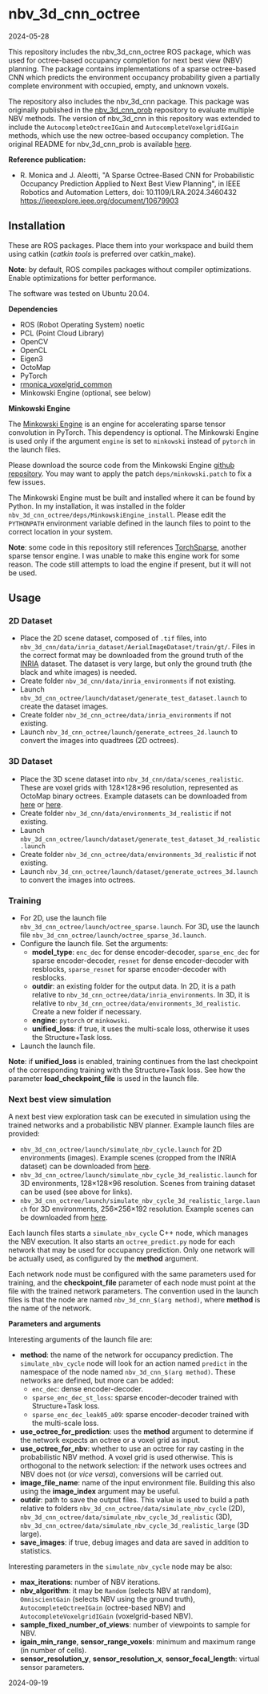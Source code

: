 nbv_3d_cnn_octree
=================

2024-05-28

This repository includes the nbv_3d_cnn_octree ROS package, which was used for octree-based occupancy completion for next best view (NBV) planning. The package contains implementations of a sparse octree-based CNN which predicts the environment occupancy probability given a partially complete environment with occupied, empty, and unknown voxels.

The repository also includes the nbv_3d_cnn package. This package was originally published in the [nbv_3d_cnn_prob](https://github.com/RMonica/nbv_3d_prob_cnn) repository to evaluate multiple NBV methods. The version of nbv_3d_cnn in this repository was extended to include the `AutocompleteOctreeIGain` and `AutocompleteVoxelgridIGain` methods, which use the new octree-based occupancy completion. The original README for nbv_3d_cnn_prob is available [here](./README_nbv_3d_cnn.md).

**Reference publication:**

- R. Monica and J. Aleotti, "A Sparse Octree-Based CNN for Probabilistic Occupancy Prediction Applied to Next Best View Planning", in IEEE Robotics and Automation Letters, doi: 10.1109/LRA.2024.3460432  
  <https://ieeexplore.ieee.org/document/10679903>

Installation
------------

These are ROS packages. Place them into your workspace and build them using catkin (*catkin tools* is preferred over catkin_make).

**Note**: by default, ROS compiles packages without compiler optimizations. Enable optimizations for better performance.

The software was tested on Ubuntu 20.04.

**Dependencies**

- ROS (Robot Operating System) noetic
- PCL (Point Cloud Library)
- OpenCV
- OpenCL
- Eigen3
- OctoMap
- PyTorch
- [rmonica_voxelgrid_common](https://github.com/RMonica/rmonica_voxelgrid_common)
- Minkowski Engine (optional, see below)

**Minkowski Engine**

The [Minkowski Engine](https://github.com/NVIDIA/MinkowskiEngine) is an engine for accelerating sparse tensor convolution in PyTorch. This dependency is optional. The Minkowski Engine is used only if the argument `engine` is set to `minkowski` instead of `pytorch` in the launch files.

Please download the source code from the Minkowski Engine [github repository](https://github.com/NVIDIA/MinkowskiEngine). You may want to apply the patch `deps/minkowski.patch` to fix a few issues.

The Minkowski Engine must be built and installed where it can be found by Python. In my installation, it was installed in the folder `nbv_3d_cnn_octree/deps/MinkowskiEngine_install`. Please edit the `PYTHONPATH` environment variable defined in the launch files to point to the correct location in your system.

**Note**: some code in this repository still references [TorchSparse](https://github.com/mit-han-lab/torchsparse), another sparse tensor engine. I was unable to make this engine work for some reason. The code still attempts to load the engine if present, but it will not be used.

Usage
-----

### 2D Dataset

- Place the 2D scene dataset, composed of `.tif` files, into `nbv_3d_cnn/data/inria_dataset/AerialImageDataset/train/gt/`. Files in the correct format may be downloaded from the ground truth of the [INRIA](https://project.inria.fr/aerialimagelabeling/) dataset. The dataset is very large, but only the ground truth (the black and white images) is needed.
- Create folder `nbv_3d_cnn/data/inria_environments` if not existing.
- Launch `nbv_3d_cnn_octree/launch/dataset/generate_test_dataset.launch` to create the dataset images.
- Create folder `nbv_3d_cnn_octree/data/inria_environments` if not existing.
- Launch `nbv_3d_cnn_octree/launch/generate_octrees_2d.launch` to convert the images into quadtrees (2D octrees).

### 3D Dataset

- Place the 3D scene dataset into `nbv_3d_cnn/data/scenes_realistic`. These are voxel grids with 128×128×96 resolution, represented as OctoMap binary octrees. Example datasets can be downloaded from [here](http://rimlab.ce.unipr.it/~rmonica/nbv_3d_cnn_octree_scenes_realistic.zip) or [here](http://rimlab.ce.unipr.it/~rmonica/nbv_3d_cnn_scenes_realistic.zip).
- Create folder `nbv_3d_cnn/data/environments_3d_realistic` if not existing.
- Launch `nbv_3d_cnn_octree/launch/dataset/generate_test_dataset_3d_realistic.launch`
- Create folder `nbv_3d_cnn_octree/data/environments_3d_realistic` if not existing.
- Launch `nbv_3d_cnn_octree/launch/dataset/generate_octrees_3d.launch` to convert the images into octrees.

### Training

- For 2D, use the launch file `nbv_3d_cnn_octree/launch/octree_sparse.launch`. For 3D, use the launch file `nbv_3d_cnn_octree/launch/octree_sparse_3d.launch`.
- Configure the launch file. Set the arguments:
    - **model_type**: `enc_dec` for dense encoder-decoder, `sparse_enc_dec` for sparse encoder-decoder, `resnet` for dense encoder-decoder with resblocks, `sparse_resnet` for sparse encoder-decoder with resblocks.
    - **outdir**: an existing folder for the output data. In 2D, it is a path relative to `nbv_3d_cnn_octree/data/inria_environments`. In 3D, it is relative to `nbv_3d_cnn_octree/data/environments_3d_realistic`. Create a new folder if necessary.
    - **engine**: `pytorch` or `minkowski`.
    - **unified_loss**: if true, it uses the multi-scale loss, otherwise it uses the Structure+Task loss.
- Launch the launch file.

**Note**: if **unified_loss** is enabled, training continues from the last checkpoint of the corresponding training with the Structure+Task loss. See how the parameter **load_checkpoint_file** is used in the launch file.

### Next best view simulation

A next best view exploration task can be executed in simulation using the trained networks and a probabilistic NBV planner. Example launch files are provided:

- `nbv_3d_cnn_octree/launch/simulate_nbv_cycle.launch` for 2D environments (images). Example scenes (cropped from the INRIA dataset) can be downloaded from [here](http://rimlab.ce.unipr.it/~rmonica/nbv_3d_cnn_octree_inria_environments_400.zip).
- `nbv_3d_cnn_octree/launch/simulate_nbv_cycle_3d_realistic.launch` for 3D environments, 128×128×96 resolution. Scenes from training dataset can be used (see above for links).
- `nbv_3d_cnn_octree/launch/simulate_nbv_cycle_3d_realistic_large.launch` for 3D environments, 256×256×192 resolution. Example scenes can be downloaded from [here](http://rimlab.ce.unipr.it/~rmonica/nbv_3d_cnn_octree_scenes_realistic_large.zip).

Each launch files starts a `simulate_nbv_cycle` C++ node, which manages the NBV execution. It also starts an `octree_predict.py` node for each network that may be used for occupancy prediction. Only one network will be actually used, as configured by the **method** argument.

Each network node must be configured with the same parameters used for training, and the **checkpoint_file** parameter of each node must point at the file with the trained network parameters. The convention used in the launch files is that the node are named `nbv_3d_cnn_$(arg method)`, where **method** is the name of the network.

**Parameters and arguments**

Interesting arguments of the launch file are:

- **method**: the name of the network for occupancy prediction. The `simulate_nbv_cycle` node will look for an action named `predict` in the namespace of the node named `nbv_3d_cnn_$(arg method)`. These networks are defined, but more can be added:
    - `enc_dec`: dense encoder-decoder.
    - `sparse_enc_dec_st_loss`: sparse encoder-decoder trained with Structure+Task loss.
    - `sparse_enc_dec_leak05_a09`: sparse encoder-decoder trained with the multi-scale loss.
- **use_octree_for_prediction**: uses the **method** argument to determine if the network expects an octree or a voxel grid as input.
- **use_octree_for_nbv**: whether to use an octree for ray casting in the probabilistic NBV method. A voxel grid is used otherwise. This is orthogonal to the network selection: if the network uses octrees and NBV does not (or *vice versa*), conversions will be carried out.
- **image_file_name**: name of the input environment file. Building this also using the **image_index** argument may be useful.
- **outdir**: path to save the output files. This value is used to build a path relative to folders `nbv_3d_cnn_octree/data/simulate_nbv_cycle` (2D), `nbv_3d_cnn_octree/data/simulate_nbv_cycle_3d_realistic` (3D), `nbv_3d_cnn_octree/data/simulate_nbv_cycle_3d_realistic_large` (3D large).
- **save_images**: if true, debug images and data are saved in addition to statistics.

Interesting parameters in the `simulate_nbv_cycle` node may be also:

- **max_iterations**: number of NBV iterations.
- **nbv_algorithm**: it may be `Random` (selects NBV at random), `OmniscientGain` (selects NBV using the ground truth), `AutocompleteOctreeIGain` (octree-based NBV) and `AutocompleteVoxelgridIGain` (voxelgrid-based NBV).
- **sample_fixed_number_of_views**: number of viewpoints to sample for NBV.
- **igain_min_range**, **sensor_range_voxels**: minimum and maximum range (in number of cells).
- **sensor_resolution_y**, **sensor_resolution_x**, **sensor_focal_length**: virtual sensor parameters.

2024-09-19